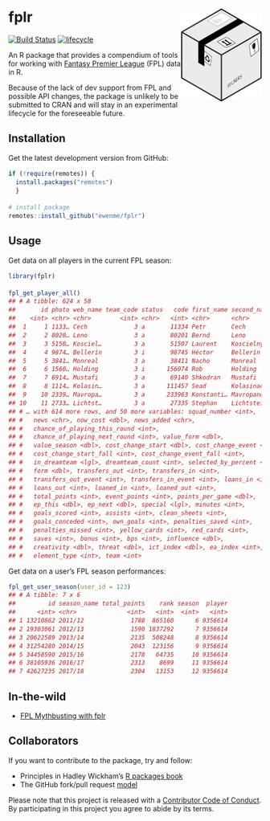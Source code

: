 
# fplr <img src="man/figures/logo.png" width="160px" align="right" />

[![Build
Status](https://travis-ci.org/ewenme/fplr.png)](https://travis-ci.org/ewenme/fplr)
[![lifecycle](https://img.shields.io/badge/lifecycle-experimental-orange.svg)](https://www.tidyverse.org/lifecycle/#experimental)

An R package that provides a compendium of tools for working with
[Fantasy Premier League](https://fantasy.premierleague.com) (FPL) data
in R.

Because of the lack of dev support from FPL and possible API changes,
the package is unlikely to be submitted to CRAN and will stay in an
experimental lifecycle for the foreseeable future.

## Installation

Get the latest development version from GitHub:

``` r
if (!require(remotes)) {
  install.packages("remotes") 
  }

# install package
remotes::install_github("ewenme/fplr")
```

## Usage

Get data on all players in the current FPL season:

``` r
library(fplr)

fpl_get_player_all()
## # A tibble: 624 x 58
##       id photo web_name team_code status   code first_name second_name
##    <int> <chr> <chr>        <int> <chr>   <int> <chr>      <chr>      
##  1     1 1133… Cech             3 a       11334 Petr       Cech       
##  2     2 8020… Leno             3 a       80201 Bernd      Leno       
##  3     3 5150… Kosciel…         3 a       51507 Laurent    Koscielny  
##  4     4 9874… Bellerín         3 i       98745 Héctor     Bellerín   
##  5     5 3841… Monreal          3 a       38411 Nacho      Monreal    
##  6     6 1560… Holding          3 i      156074 Rob        Holding    
##  7     7 6914… Mustafi          3 a       69140 Shkodran   Mustafi    
##  8     8 1114… Kolasin…         3 a      111457 Sead       Kolasinac  
##  9    10 2339… Mavropa…         3 a      233963 Konstanti… Mavropanos 
## 10    11 2733… Lichtst…         3 a       27335 Stephan    Lichtstein…
## # … with 614 more rows, and 50 more variables: squad_number <int>,
## #   news <chr>, now_cost <dbl>, news_added <chr>,
## #   chance_of_playing_this_round <int>,
## #   chance_of_playing_next_round <int>, value_form <dbl>,
## #   value_season <dbl>, cost_change_start <dbl>, cost_change_event <dbl>,
## #   cost_change_start_fall <int>, cost_change_event_fall <int>,
## #   in_dreamteam <lgl>, dreamteam_count <int>, selected_by_percent <dbl>,
## #   form <dbl>, transfers_out <int>, transfers_in <int>,
## #   transfers_out_event <int>, transfers_in_event <int>, loans_in <int>,
## #   loans_out <int>, loaned_in <int>, loaned_out <int>,
## #   total_points <int>, event_points <int>, points_per_game <dbl>,
## #   ep_this <dbl>, ep_next <dbl>, special <lgl>, minutes <int>,
## #   goals_scored <int>, assists <int>, clean_sheets <int>,
## #   goals_conceded <int>, own_goals <int>, penalties_saved <int>,
## #   penalties_missed <int>, yellow_cards <int>, red_cards <int>,
## #   saves <int>, bonus <int>, bps <int>, influence <dbl>,
## #   creativity <dbl>, threat <dbl>, ict_index <dbl>, ea_index <int>,
## #   element_type <int>, team <int>
```

Get data on a user’s FPL season performances:

``` r
fpl_get_user_season(user_id = 123)
## # A tibble: 7 x 6
##         id season_name total_points    rank season  player
##      <int> <chr>              <int>   <int>  <int>   <int>
## 1 13210862 2011/12             1788  865160      6 9356614
## 2 19303061 2012/13             1590 1837292      7 9356614
## 3 20622589 2013/14             2135  508248      8 9356614
## 4 31254280 2014/15             2043  123156      9 9356614
## 5 34458590 2015/16             2178   64735     10 9356614
## 6 38105936 2016/17             2313    8699     11 9356614
## 7 42627235 2017/18             2304   13153     12 9356614
```

## In-the-wild

  - [FPL Mythbusting with
    fplr](https://ewen.io/2017/06/25/fpl-mythbusting-with-fplr/)

## Collaborators

If you want to contribute to the package, try and follow:

  - Principles in Hadley Wickham’s [R packages
    book](https://r-pkgs.org/)
  - The GitHub fork/pull request
    [model](https://guides.github.com/introduction/flow/)

Please note that this project is released with a [Contributor Code of
Conduct](CODE_OF_CONDUCT.md). By participating in this project you agree
to abide by its terms.
